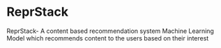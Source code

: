 # ReprStack
ReprStack- A content based recommendation system Machine Learning Model which recommends content to the users based on their interest
